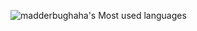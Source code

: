 ![madderbughaha's Most used languages](https://github-readme-stats.vercel.app/api/top-langs/?username=madderbughaha&layout=compact&hide_border=true&langs_count=10)
